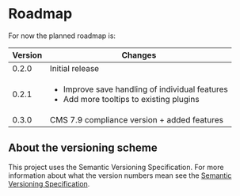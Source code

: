 <!--
  Copyright 2013 Hippo B.V. (http://www.onehippo.com)

  Licensed under the Apache License, Version 2.0 (the "License");
  you may not use this file except in compliance with the License.
  You may obtain a copy of the License at

   http://www.apache.org/licenses/LICENSE-2.0

  Unless required by applicable law or agreed to in writing, software
  distributed under the License is distributed on an "AS IS" BASIS,
  WITHOUT WARRANTIES OR CONDITIONS OF ANY KIND, either express or implied.
  See the License for the specific language governing permissions and
  limitations under the License.
  -->

# Roadmap

For now the planned roadmap is:

<table>
  <thead>
      <tr>
        <th>Version</th><th>Changes</th>
      </tr>
  </thead>
  <tbody>
    <tr>
      <td>0.2.0</td>
      <td>Initial release</td>
    </tr>
    <tr>
      <td>0.2.1</td>
      <td>
      <ul>
        <li>Improve save handling of individual features</li>
        <li>Add more tooltips to existing plugins</li>
      </ul>
      </td>
    </tr>
    <tr>
      <td>0.3.0</td>
      <td>CMS 7.9 compliance version + added features</td>
    </tr>
  </tbody>
</table>

## About the versioning scheme

This project uses the Semantic Versioning Specification. For more information about what the version numbers mean see the [Semantic Versioning Specification](http://semver.org/).
